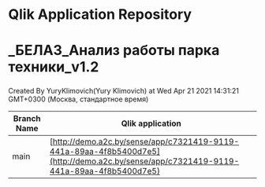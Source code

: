 # Qlik Application Repository 
# _БЕЛАЗ_Анализ работы парка техники_v1.2
### 
Created By YuryKlimovich(Yury Klimovich) at Wed Apr 21 2021 14:31:21 GMT+0300 (Москва, стандартное время)

Branch Name|Qlik application
---|---
main|[http://demo.a2c.by/sense/app/c7321419-9119-441a-89aa-4f8b5400d7e5](http://demo.a2c.by/sense/app/c7321419-9119-441a-89aa-4f8b5400d7e5)